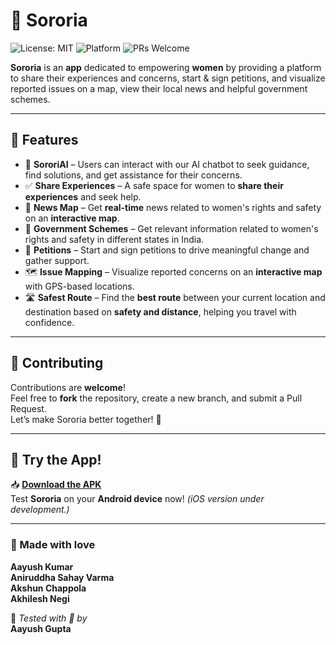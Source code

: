 # 💜 Sororia

![License: MIT](https://img.shields.io/badge/License-MIT-purple.svg)
![Platform](https://img.shields.io/badge/Platform-Android-blue.svg)
![PRs Welcome](https://img.shields.io/badge/PRs-welcome-brightgreen.svg)

**Sororia** is an **app** dedicated to empowering **women** by providing a platform to share their experiences and concerns, start & sign petitions, and visualize reported issues on a map, view their local news and helpful government schemes.

---

## 🚀 Features

- 🤖 **SororiAI** – Users can interact with our AI chatbot to seek guidance, find solutions, and get assistance for their concerns.  
- ✅ **Share Experiences** – A safe space for women to **share their experiences** and seek help.  
- 📰 **News Map** – Get **real-time** news related to women's rights and safety on an **interactive map**.  
- 📰 **Government Schemes** – Get relevant information related to women's rights and safety in different states in India.  
- 📜 **Petitions** – Start and sign petitions to drive meaningful change and gather support.  
- 🗺️ **Issue Mapping** – Visualize reported concerns on an **interactive map** with GPS-based locations.  
- 🛣️ **Safest Route** – Find the **best route** between your current location and destination based on **safety and distance**, helping you travel with confidence.

---

## 🤝 Contributing

Contributions are **welcome**!  
Feel free to **fork** the repository, create a new branch, and submit a Pull Request.  
Let’s make Sororia better together! 💪

---

## 📱 Try the App!

📥 **[Download the APK](https://drive.google.com/file/d/1GqR7grncvl9tcI-oOLbeQg9s_7ZwbPJt/view?usp=sharing)**  
Test **Sororia** on your **Android device** now! *(iOS version under development.)*

---

### 💖 Made with love

**Aayush Kumar**  
**Aniruddha Sahay Varma**  
**Akshun Chappola**  
**Akhilesh Negi**

🧪 *Tested with 💜 by*  
**Aayush Gupta**

